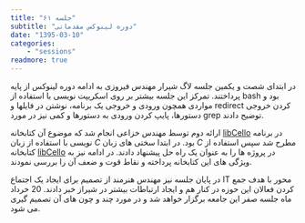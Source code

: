 ```yaml
---
title: "جلسه ۶۱"
subtitle: "دوره لینوکس مقدماتی"
date: "1395-03-10"
categories:
    - "sessions"
readmore: true
---
```

در ابتدای شصت و یکمین جلسه لاگ شیرار مهندس فیروزی به ادامه دوره لینوکس از پایه پرداختند. تمرکز این جلسه بیشتر بر روی اسکریپت نویسی با استفاده از bash بود و مواردی همچون ورودی و خروجی یک برنامه، نوشتن در فایلها و redirect کردن خروجی دستورها، پایپ کردن ورودی به دستورها و کمی نیز در مورد grep توضیح دادند.

ارائه دوم توسط مهندس خزاعی انجام شد که موضوع آن کتابخانه [libCello](http://libcello.org/) در برنامه نویسی با استفاده از زبان *C* بود. در ابتدا سختی های زبان *C* مطرح شد سپس استفاده از کتابخانه [libCello](http://libcello.org/) در پروژه ها را به عنوان یک راه حل
پیشنهاد دادند. در ادامه نیز به ویژگی های این کتابخانه پرداخته و نقاط قوت و ضعف آن را بررسی نمودند.

در پایان جلسه نیز مهندس هنرمند از تصمیم برای ایجاد یک اجتماع IT محور با هدف جمع کردن فعالان این حوزه در کنار هم و ایجاد ارتباطات بیشتر در شیراز خبر دادند. 20 خرداد ماه جلسه صفر این جامعه برگزار خواهد شد و در مورد چند و چون های آن تصمیم گیری می شود.

